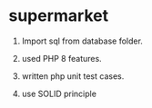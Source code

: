 # supermarket

1. Import sql from database folder.

2. used PHP 8 features.

3. written php unit test cases.

4. use SOLID principle